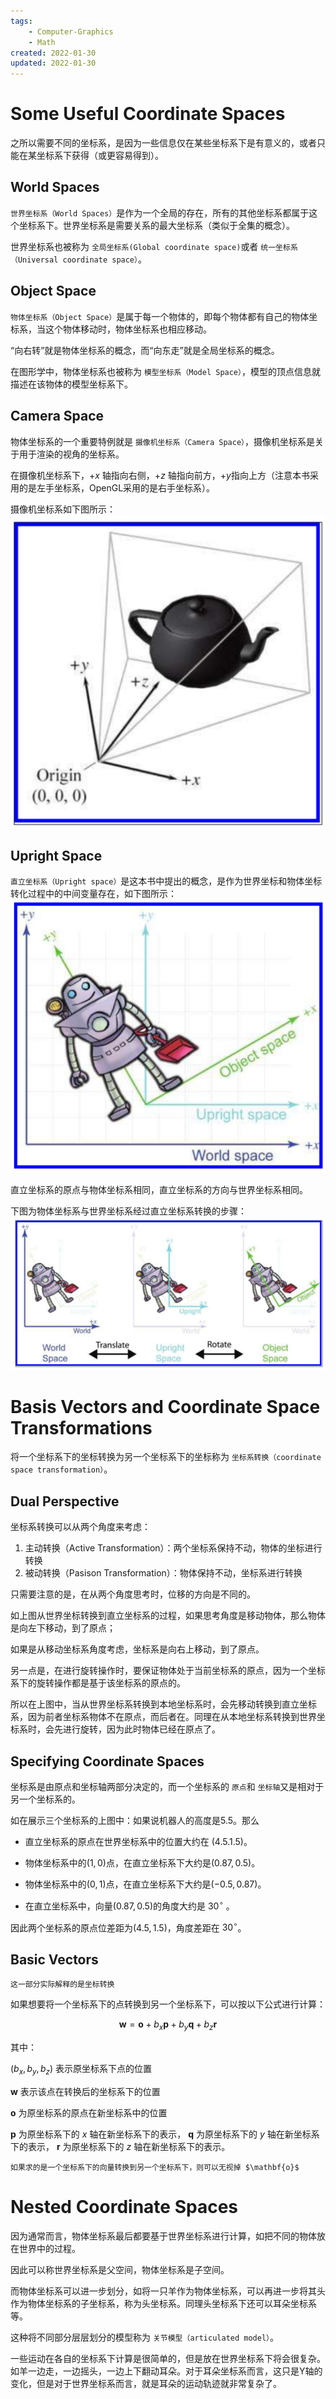 ```yaml
---
tags:
    - Computer-Graphics
    - Math
created: 2022-01-30
updated: 2022-01-30
---
```


# Some Useful Coordinate Spaces

之所以需要不同的坐标系，是因为一些信息仅在某些坐标系下是有意义的，或者只能在某坐标系下获得（或更容易得到）。

## World Spaces

`世界坐标系（World Spaces）`是作为一个全局的存在，所有的其他坐标系都属于这个坐标系下。世界坐标系是需要关系的最大坐标系（类似于全集的概念）。

世界坐标系也被称为 `全局坐标系(Global coordinate space)`或者 `统一坐标系（Universal coordinate space）`。

## Object Space

`物体坐标系（Object Space）`是属于每一个物体的，即每个物体都有自己的物体坐标系，当这个物体移动时，物体坐标系也相应移动。

“向右转”就是物体坐标系的概念，而“向东走”就是全局坐标系的概念。

在图形学中，物体坐标系也被称为 `模型坐标系（Model Space）`，模型的顶点信息就描述在该物体的模型坐标系下。

## Camera Space

物体坐标系的一个重要特例就是 `摄像机坐标系（Camera Space）`，摄像机坐标系是关于用于渲染的视角的坐标系。

在摄像机坐标系下，$+x$ 轴指向右侧，$+z$ 轴指向前方，$+y$指向上方（注意本书采用的是左手坐标系，OpenGL采用的是右手坐标系）。

摄像机坐标系如下图所示：
![](assets/Ch%2003%20Multiple%20Coordinate%20Spaces/Untitled.png)

## Upright Space

`直立坐标系（Upright space）`是这本书中提出的概念，是作为世界坐标和物体坐标转化过程中的中间变量存在，如下图所示：
![](assets/Ch%2003%20Multiple%20Coordinate%20Spaces/Untitled%201.png)

直立坐标系的原点与物体坐标系相同，直立坐标系的方向与世界坐标系相同。

下图为物体坐标系与世界坐标系经过直立坐标系转换的步骤：
![](assets/Ch%2003%20Multiple%20Coordinate%20Spaces/Untitled%202.png)

# Basis Vectors and Coordinate Space Transformations

将一个坐标系下的坐标转换为另一个坐标系下的坐标称为 `坐标系转换（coordinate space transformation）`。

## Dual Perspective

坐标系转换可以从两个角度来考虑：

1.  主动转换（Active Transformation）：两个坐标系保持不动，物体的坐标进行转换
2.  被动转换（Pasison Transformation）：物体保持不动，坐标系进行转换

只需要注意的是，在从两个角度思考时，位移的方向是不同的。

如上图从世界坐标转换到直立坐标系的过程，如果思考角度是移动物体，那么物体是向左下移动，到了原点；

如果是从移动坐标系角度考虑，坐标系是向右上移动，到了原点。

另一点是，在进行旋转操作时，要保证物体处于当前坐标系的原点，因为一个坐标系下的旋转操作都是基于该坐标系的原点的。

所以在上图中，当从世界坐标系转换到本地坐标系时，会先移动转换到直立坐标系，因为前者坐标系物体不在原点，而后者在。同理在从本地坐标系转换到世界坐标系时，会先进行旋转，因为此时物体已经在原点了。

## Specifying Coordinate Spaces

坐标系是由原点和坐标轴两部分决定的，而一个坐标系的 `原点`和 `坐标轴`又是相对于另一个坐标系的。

如在展示三个坐标系的上图中：如果说机器人的高度是$5.5$。那么

- 直立坐标系的原点在世界坐标系中的位置大约在 $(4.5.1.5)$。

- 物体坐标系中的$(1,0)$点，在直立坐标系下大约是$(0.87,0.5)$。

- 物体坐标系中的$(0,1)$点，在直立坐标系下大约是$(-0.5,0.87)$。

- 在直立坐标系中，向量$(0.87,0.5)$的角度大约是 $30^{\circ}$ 。

因此两个坐标系的原点位差距为$(4.5,1.5)$，角度差距在 $30^{\circ}$。

## Basic Vectors

```ad-warning
这一部分实际解释的是坐标转换
```

如果想要将一个坐标系下的点转换到另一个坐标系下，可以按以下公式进行计算：

$$ \mathbf{w}=\mathbf{o}+b_{x} \mathbf{p}+b_{y} \mathbf{q} + b_{z} \mathbf{r} $$

其中：

$(b_{x},b_{y},b_{z})$ 表示原坐标系下点的位置

$\mathbf{w}$ 表示该点在转换后的坐标系下的位置

$\mathbf{o}$ 为原坐标系的原点在新坐标系中的位置

$\mathbf{p}$ 为原坐标系下的 $x$ 轴在新坐标系下的表示， $\mathbf{q}$ 为原坐标系下的 $y$ 轴在新坐标系下的表示， $\mathbf{r}$ 为原坐标系下的 $z$ 轴在新坐标系下的表示。

```ad-note
如果求的是一个坐标系下的向量转换到另一个坐标系下，则可以无视掉 $\mathbf{o}$
```

# Nested Coordinate Spaces

因为通常而言，物体坐标系最后都要基于世界坐标系进行计算，如把不同的物体放在世界中的过程。

因此可以称世界坐标系是父空间，物体坐标系是子空间。

而物体坐标系可以进一步划分，如将一只羊作为物体坐标系，可以再进一步将其头作为物体坐标系的子坐标系，称为头坐标系。同理头坐标系下还可以耳朵坐标系等。

这种将不同部分层层划分的模型称为 `关节模型（articulated model）`。

一些运动在各自的坐标系下计算是很简单的，但是放在世界坐标系下将会很复杂。如羊一边走，一边摇头，一边上下翻动耳朵。对于耳朵坐标系而言，这只是Y轴的变化，但是对于世界坐标系而言，就是耳朵的运动轨迹就非常复杂了。